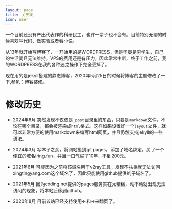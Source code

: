 ```yaml
---
layout: page
title: 关于我
icon: user
---
```



一个目前还没有产出代表作的科研民工，也许一辈子也不会有。目前特别无聊的时候喜欢写代码、做实验或者看小说。


从13年就开始写博客了，一开始用的是WORDPRESS，但是毕竟是穷学生，自己的生活尚且无法维持，VPS的费用还是有压力，因此常常中断，终于工作之前，我的WORDPRESS在我的各种迷之操作下完全丢掉了。


现在用的是jekyll搭建的静态博客，2020年5月25日的时候将博客的主题修改了一下,参见：[博客装修](/2020/05/博客装修)。


# 修改历史

- 2024年6月
 突然发现不仅仅是`_post`目录里的东西，只要是`markdown`文件，不论在哪个目录，都会被渲染成`html`格式。这样如果设置好一个`layout`文件，就可以非常方便的使用markdown来编写html网页，并且仍然支持jekyll的一些语法。

- 2024年3月
 写本子之余，将网站搬到git pages，添加了域名绑定。买了一个便宜的域名iring.fun，并且一口气买了10年，不到200元。

- 2021年6月
 可能因为之前将该域名用于v2ray工具，发现不扶梯就无法访问xingtingyang.com这个域名了，因此只能使用github提供的子域名了。

- 2021年5月
 因为coding.net提供的pages服务实在太糟糕，动不动就出现无法访问的现象，将本站迁移到github。

- 2020年8月
 目前该站已经支持使用&larr;和&rarr;来翻页了。